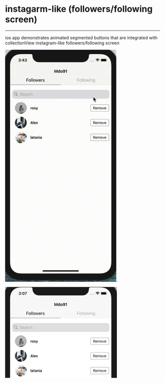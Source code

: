 # instagarm-like (followers/following screen)
---------------------------------------------
ios app demonstrates animated segmented buttons that are integrated with collectionView instagram-like followers/following screen

![alt text](https://github.com/mdo91/instagarm-followers/blob/main/resources/insta.gif). 


![alt text](https://github.com/mdo91/instagarm-followers/blob/main/resources/insta-2.png)
